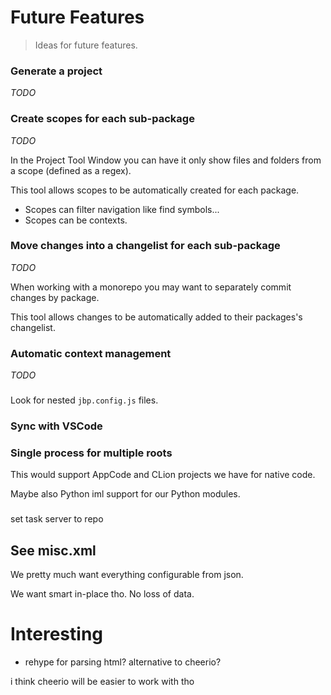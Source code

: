 # Future Features

> Ideas for future features.

### Generate a project

_TODO_

### Create scopes for each sub-package

_TODO_

In the Project Tool Window you can have it only show files and folders from a scope (defined as a regex).

This tool allows scopes to be automatically created for each package.

- Scopes can filter navigation like find symbols...
- Scopes can be contexts.

### Move changes into a changelist for each sub-package

_TODO_

When working with a monorepo you may want to separately commit changes by package.

This tool allows changes to be automatically added to their packages's changelist.

### Automatic context management

_TODO_



###

Look for nested `jbp.config.js` files.

### Sync with VSCode

### Single process for multiple roots

This would support AppCode and CLion projects we have for native code.

Maybe also Python iml support for our Python modules.

###

set task server to repo

## See misc.xml

We pretty much want everything configurable from json.

We want smart in-place tho. No loss of data.

# Interesting

- rehype for parsing html? alternative to cheerio?

i think cheerio will be easier to work with tho
